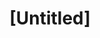 ---
pid: llg101
title: "[Untitled]"
location_transcription: 
coordinates: "[-75.170722972674, 40.033145672351]"
zipcode: 
gen_neighborhood: 
neighborhood: 
outside_phl: 
age: '16'
age_range: 13-19
instagram: 
image_file_name: llg_101.jpg
proposal_transcription: I would build a monument that somehow reflects empathy. I
  don't know what that would look like though
topic: Unity,Uplifting
topic_summary: 0, 0
type: Conceptual
keywords_other: empathy
credit: Anabel Silver
image_labels: 
twitter: 
facebook: 
permalink: "/monuments/llg101/"
layout: item-page
---